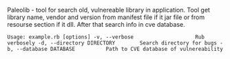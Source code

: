 
Paleolib - tool for search old, vulnereable library in application. Tool get library name, vendor and version from manifest file if it jar file or from resourse section if it dll. After that search info in  cve database.

`Usage: example.rb [options]
    -v, --verbose                    Rub verbosely
    -d, --directory DIRECTORY        Search directory for bugs
    -b, --database DATABASE          Path to CVE database of vulnereability`